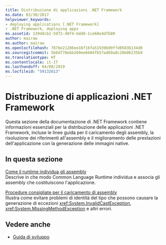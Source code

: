```yaml
---
title: Distribuzione di applicazioni .NET Framework
ms.date: 03/30/2017
helpviewer_keywords:
- deploying applications [.NET Framework]
- .NET Framework, deploying apps
ms.assetid: 139d4cb1-5972-40f4-bdd8-1ce68e4dfb80
author: mairaw
ms.author: mairaw
ms.openlocfilehash: 7876e21286ee16f16fa51939b09ffd0583b134d0
ms.sourcegitcommit: 5b6d778ebb269ee6684fb57ad69a8c28b06235b9
ms.translationtype: HT
ms.contentlocale: it-IT
ms.lasthandoff: 04/08/2019
ms.locfileid: "59132613"
---
```

# <a name="deploying-net-framework-applications"></a>Distribuzione di applicazioni .NET Framework
Questa sezione della documentazione di .NET Framework contiene informazioni essenziali per la distribuzione delle applicazioni .NET Framework, incluse le linee guida per il caricamento degli assembly, la risoluzione dei riferimenti all'assembly e il miglioramento delle prestazioni dell'applicazione con la generazione delle immagini native.  
  
## <a name="in-this-section"></a>In questa sezione  
 [Come il runtime individua gli assembly](../../../docs/framework/deployment/how-the-runtime-locates-assemblies.md)  
 Descrive in che modo Common Language Runtime individua e associa gli assembly che costituiscono l'applicazione.  
  
 [Procedure consigliate per il caricamento di assembly](../../../docs/framework/deployment/best-practices-for-assembly-loading.md)  
 Illustra come evitare problemi di identità del tipo che possono causare la generazione di eccezioni <xref:System.InvalidCastException>, <xref:System.MissingMethodException> e altri errori.  
  
## <a name="see-also"></a>Vedere anche

- [Guida di sviluppo](../../../docs/framework/development-guide.md)
